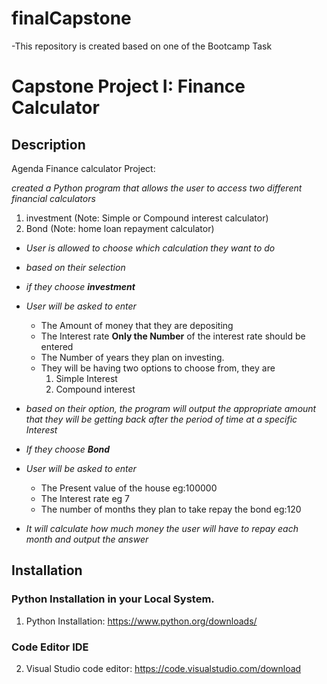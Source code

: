 # finalCapstone
-This repository is created based on one of the Bootcamp Task
# Capstone Project I: Finance Calculator

## Description

Agenda Finance calculator Project:

*created a Python program that allows the user to access two different financial calculators*
1. investment (Note: Simple or Compound interest calculator)
2. Bond (Note: home loan repayment calculator)
   
* _User is allowed to choose which calculation they want to do_
* _based on their selection_
  
* _if they choose **investment**_
* _User will be asked to enter_
    * The Amount of money that they are depositing
    * The Interest rate **Only the Number** of the interest rate should be entered
    * The Number of years they plan on investing.
    * They will be having two options to choose from, they are 
      1. Simple Interest
      2. Compound interest
* _based on their option, the program will output the appropriate amount that they will be 
     getting back after the period of time at a specific Interest_
 * _If they choose **Bond**_
 * _User will be asked to enter_
     * The Present value of the house eg:100000
     * The Interest rate eg 7
     * The number of months they plan to take repay the bond eg:120
 * _It will calculate how much money the user will have to repay each month and
       output the answer_


## Installation

### Python Installation in your Local System.
1. Python Installation:
<https://www.python.org/downloads/>
### Code Editor IDE
2. Visual Studio code editor:
<https://code.visualstudio.com/download>
